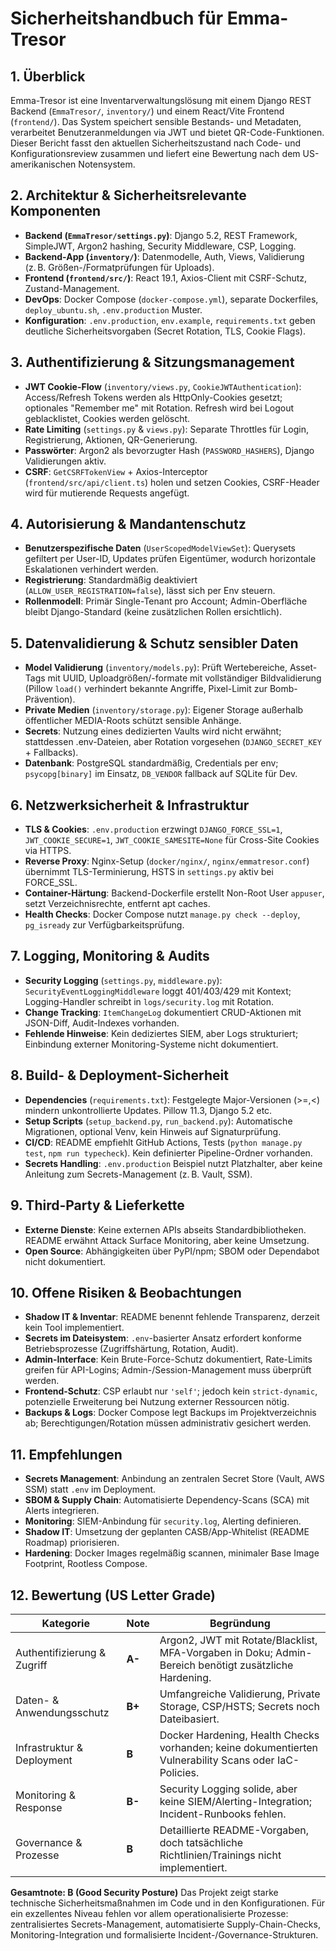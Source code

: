 # Sicherheitshandbuch für Emma-Tresor

## 1. Überblick
Emma-Tresor ist eine Inventarverwaltungslösung mit einem Django REST Backend (`EmmaTresor/`, `inventory/`) und einem React/Vite Frontend (`frontend/`). Das System speichert sensible Bestands- und Metadaten, verarbeitet Benutzeranmeldungen via JWT und bietet QR-Code-Funktionen. Dieser Bericht fasst den aktuellen Sicherheitszustand nach Code- und Konfigurationsreview zusammen und liefert eine Bewertung nach dem US-amerikanischen Notensystem.

## 2. Architektur & Sicherheitsrelevante Komponenten
- **Backend (`EmmaTresor/settings.py`)**: Django 5.2, REST Framework, SimpleJWT, Argon2 hashing, Security Middleware, CSP, Logging.
- **Backend-App (`inventory/`)**: Datenmodelle, Auth, Views, Validierung (z. B. Größen-/Formatprüfungen für Uploads).
- **Frontend (`frontend/src/`)**: React 19.1, Axios-Client mit CSRF-Schutz, Zustand-Management.
- **DevOps**: Docker Compose (`docker-compose.yml`), separate Dockerfiles, `deploy_ubuntu.sh`, `.env.production` Muster.
- **Konfiguration**: `.env.production`, `env.example`, `requirements.txt` geben deutliche Sicherheitsvorgaben (Secret Rotation, TLS, Cookie Flags).

## 3. Authentifizierung & Sitzungsmanagement
- **JWT Cookie-Flow** (`inventory/views.py`, `CookieJWTAuthentication`): Access/Refresh Tokens werden als HttpOnly-Cookies gesetzt; optionales "Remember me" mit Rotation. Refresh wird bei Logout geblacklistet, Cookies werden gelöscht.
- **Rate Limiting** (`settings.py` & `views.py`): Separate Throttles für Login, Registrierung, Aktionen, QR-Generierung.
- **Passwörter**: Argon2 als bevorzugter Hash (`PASSWORD_HASHERS`), Django Validierungen aktiv.
- **CSRF**: `GetCSRFTokenView` + Axios-Interceptor (`frontend/src/api/client.ts`) holen und setzen Cookies, CSRF-Header wird für mutierende Requests angefügt.

## 4. Autorisierung & Mandantenschutz
- **Benutzerspezifische Daten** (`UserScopedModelViewSet`): Querysets gefiltert per User-ID, Updates prüfen Eigentümer, wodurch horizontale Eskalationen verhindert werden.
- **Registrierung**: Standardmäßig deaktiviert (`ALLOW_USER_REGISTRATION=false`), lässt sich per Env steuern.
- **Rollenmodell**: Primär Single-Tenant pro Account; Admin-Oberfläche bleibt Django-Standard (keine zusätzlichen Rollen ersichtlich).

## 5. Datenvalidierung & Schutz sensibler Daten
- **Model Validierung** (`inventory/models.py`): Prüft Wertebereiche, Asset-Tags mit UUID, Uploadgrößen/-formate mit vollständiger Bildvalidierung (Pillow `load()` verhindert bekannte Angriffe, Pixel-Limit zur Bomb-Prävention).
- **Private Medien** (`inventory/storage.py`): Eigener Storage außerhalb öffentlicher MEDIA-Roots schützt sensible Anhänge.
- **Secrets**: Nutzung eines dedizierten Vaults wird nicht erwähnt; stattdessen .env-Dateien, aber Rotation vorgesehen (`DJANGO_SECRET_KEY` + Fallbacks).
- **Datenbank**: PostgreSQL standardmäßig, Credentials per env; `psycopg[binary]` im Einsatz, `DB_VENDOR` fallback auf SQLite für Dev.

## 6. Netzwerksicherheit & Infrastruktur
- **TLS & Cookies**: `.env.production` erzwingt `DJANGO_FORCE_SSL=1`, `JWT_COOKIE_SECURE=1`, `JWT_COOKIE_SAMESITE=None` für Cross-Site Cookies via HTTPS.
- **Reverse Proxy**: Nginx-Setup (`docker/nginx/`, `nginx/emmatresor.conf`) übernimmt TLS-Terminierung, HSTS in `settings.py` aktiv bei FORCE_SSL.
- **Container-Härtung**: Backend-Dockerfile erstellt Non-Root User `appuser`, setzt Verzeichnisrechte, entfernt apt caches.
- **Health Checks**: Docker Compose nutzt `manage.py check --deploy`, `pg_isready` zur Verfügbarkeitsprüfung.

## 7. Logging, Monitoring & Audits
- **Security Logging** (`settings.py`, `middleware.py`): `SecurityEventLoggingMiddleware` loggt 401/403/429 mit Kontext; Logging-Handler schreibt in `logs/security.log` mit Rotation.
- **Change Tracking**: `ItemChangeLog` dokumentiert CRUD-Aktionen mit JSON-Diff, Audit-Indexes vorhanden.
- **Fehlende Hinweise**: Kein dediziertes SIEM, aber Logs strukturiert; Einbindung externer Monitoring-Systeme nicht dokumentiert.

## 8. Build- & Deployment-Sicherheit
- **Dependencies** (`requirements.txt`): Festgelegte Major-Versionen (>=,<) mindern unkontrollierte Updates. Pillow 11.3, Django 5.2 etc.
- **Setup Scripts** (`setup_backend.py`, `run_backend.py`): Automatische Migrationen, optional Venv, kein Hinweis auf Signaturprüfung.
- **CI/CD**: README empfiehlt GitHub Actions, Tests (`python manage.py test`, `npm run typecheck`). Kein definierter Pipeline-Ordner vorhanden.
- **Secrets Handling**: `.env.production` Beispiel nutzt Platzhalter, aber keine Anleitung zum Secrets-Management (z. B. Vault, SSM).

## 9. Third-Party & Lieferkette
- **Externe Dienste**: Keine externen APIs abseits Standardbibliotheken. README erwähnt Attack Surface Monitoring, aber keine Umsetzung.
- **Open Source**: Abhängigkeiten über PyPI/npm; SBOM oder Dependabot nicht dokumentiert.

## 10. Offene Risiken & Beobachtungen
- **Shadow IT & Inventar**: README benennt fehlende Transparenz, derzeit kein Tool implementiert.
- **Secrets im Dateisystem**: `.env`-basierter Ansatz erfordert konforme Betriebsprozesse (Zugriffshärtung, Rotation, Audit).
- **Admin-Interface**: Kein Brute-Force-Schutz dokumentiert, Rate-Limits greifen für API-Logins; Admin-/Session-Management muss überprüft werden.
- **Frontend-Schutz**: CSP erlaubt nur `'self'`; jedoch kein `strict-dynamic`, potenzielle Erweiterung bei Nutzung externer Ressourcen nötig.
- **Backups & Logs**: Docker Compose legt Backups im Projektverzeichnis ab; Berechtigungen/Rotation müssen administrativ gesichert werden.

## 11. Empfehlungen
- **Secrets Management**: Anbindung an zentralen Secret Store (Vault, AWS SSM) statt `.env` im Deployment.
- **SBOM & Supply Chain**: Automatisierte Dependency-Scans (SCA) mit Alerts integrieren.
- **Monitoring**: SIEM-Anbindung für `security.log`, Alerting definieren.
- **Shadow IT**: Umsetzung der geplanten CASB/App-Whitelist (README Roadmap) priorisieren.
- **Hardening**: Docker Images regelmäßig scannen, minimaler Base Image Footprint, Rootless Compose.

## 12. Bewertung (US Letter Grade)
| Kategorie | Note | Begründung |
| --- | --- | --- |
| Authentifizierung & Zugriff | **A-** | Argon2, JWT mit Rotate/Blacklist, MFA-Vorgaben in Doku; Admin-Bereich benötigt zusätzliche Hardening.
| Daten- & Anwendungsschutz | **B+** | Umfangreiche Validierung, Private Storage, CSP/HSTS; Secrets noch Dateibasiert.
| Infrastruktur & Deployment | **B** | Docker Hardening, Health Checks vorhanden; keine dokumentierten Vulnerability Scans oder IaC-Policies.
| Monitoring & Response | **B-** | Security Logging solide, aber keine SIEM/Alerting-Integration; Incident-Runbooks fehlen.
| Governance & Prozesse | **B** | Detaillierte README-Vorgaben, doch tatsächliche Richtlinien/Trainings nicht implementiert.

**Gesamtnote: B (Good Security Posture)**
Das Projekt zeigt starke technische Sicherheitsmaßnahmen im Code und in den Konfigurationen. Für ein exzellentes Niveau fehlen vor allem operationalisierte Prozesse: zentralisiertes Secrets-Management, automatisierte Supply-Chain-Checks, Monitoring-Integration und formalisierte Incident-/Governance-Strukturen.
